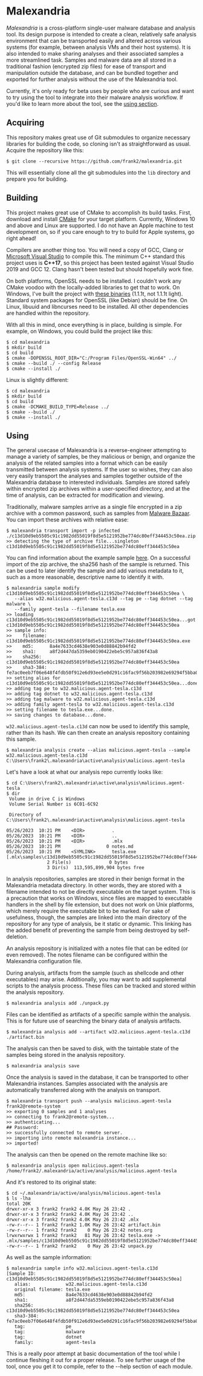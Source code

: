 # Malexandria

*Malexandria* is a cross-platform single-user malware database and analysis tool. Its design purpose is intended
to create a clean, relatively safe analysis environment that can be transported easily and altered across various systems
(for example, between analysis VMs and their host systems). It is also intended to make sharing analyses and their associated
samples a more streamlined task. Samples and malware data are all stored in a traditional fashion (encrypted zip files) for ease
of transport and manipulation outside the database, and can be bundled together and exported for further analysis without
the use of the Malexandria tool.

Currently, it's only ready for beta uses by people who are curious and want to try using the tool to integrate into their
malware analysis workflow. If you'd like to learn more about the tool, see the [using section](#using).

## Acquiring

This repository makes great use of Git submodules to organize necessary libraries for building the code, so cloning isn't as
straightforward as usual. Acquire the repository like this:

```
$ git clone --recursive https://github.com/frank2/malexandria.git
```

This will essentially clone all the git submodules into the `lib` directory and prepare you for building.

## Building

This project makes great use of CMake to accomplish its build tasks. First, download and install [CMake](https://cmake.org) for
your target platform. Currently, Windows 10 and above and Linux are supported. I do not have an Apple machine to test development
on, so if you care enough to try to build for Apple systems, go right ahead!

Compilers are another thing too. You will need a copy of GCC, Clang or [Microsoft Visual Studio](https://visualstudio.microsoft.com)
to compile this. The minimum C++ standard this project uses is **C++17**, so this project has been tested against Visual Studio 2019
and GCC 12. Clang hasn't been tested but should hopefully work fine.

On both platforms, OpenSSL needs to be installed. I couldn't work any CMake voodoo with the locally-added libraries to get that to work.
On Windows, I've built the project with [these binaries](https://slproweb.com/products/Win32OpenSSL.html) (1.1.1t, not 1.1.1t light).
Standard system packages for OpenSSL (like Debian) should be fine. On Linux, libuuid and libncurses need to be installed. All other
dependencies are handled within the repository.

With all this in mind, once everything is in place, building is simple. For example, on Windows, you could build the project like this:

```
$ cd malexandria
$ mkdir build
$ cd build
$ cmake -DOPENSSL_ROOT_DIR="C:/Program Files/OpenSSL-Win64" ../
$ cmake --build ./ --config Release
$ cmake --install ./
```

Linux is slightly different:

```
$ cd malexandria
$ mkdir build
$ cd build
$ cmake -DCMAKE_BUILD_TYPE=Release ../
$ cmake --build ./
$ cmake --install ./
```

## Using

The general usecase of Malexandria is a reverse-engineer attempting to manage a variety of samples, be they malicious or benign,
and organize the analysis of the related samples into a format which can be easily transmitted between analysis systems. If the user
so wishes, they can also very easily transport the analyses and samples together outside of the Malexandria database to interested
individuals. Samples are stored safely within encrypted zip archives within a user-specified directory, and at the time of
analysis, can be extracted for modification and viewing.

Traditionally, malware samples arrive as a single file encrypted in a zip archive with a common password, such as samples
from [Malware Bazaar](bazaar.abuse.ch). You can import these archives with relative ease:

```
$ malexandria transport import -p infected ./c13d10d9eb5505c91c1982dd55019f8d5e5121952be774dc80eff344453c50ea.zip
>> detecting the type of archive file...singleton
c13d10d9eb5505c91c1982dd55019f8d5e5121952be774dc80eff344453c50ea
```

You can find information about the example sample [here](https://bazaar.abuse.ch/sample/c13d10d9eb5505c91c1982dd55019f8d5e5121952be774dc80eff344453c50ea/).
On a successful import of the zip archive, the sha256 hash of the sample is returned. This can be used to later identify the sample
and add various metadata to it, such as a more reasonable, descriptive name to identify it with.

```
$ malexandria sample modify c13d10d9eb5505c91c1982dd55019f8d5e5121952be774dc80eff344453c50ea \
   --alias w32.malicious.agent-tesla.c13d --tag pe --tag dotnet --tag malware \
   --family agent-tesla --filename tesla.exe
>> loading c13d10d9eb5505c91c1982dd55019f8d5e5121952be774dc80eff344453c50ea...got c13d10d9eb5505c91c1982dd55019f8d5e5121952be774dc80eff344453c50ea
>> sample info:
>>    filename: c13d10d9eb5505c91c1982dd55019f8d5e5121952be774dc80eff344453c50ea.exe
>>    md5:      8a4e7633cd4638e903e0d88842b94fd2
>>    sha1:     a8f2d447da5359eb0190422ebe5c957a836f43a8
>>    sha256:   c13d10d9eb5505c91c1982dd55019f8d5e5121952be774dc80eff344453c50ea
>>    sha3-384: fe7ac0eeb7f06e648f4fdb50f912e6d93ee5e0d291c16fac9f56b203982e69294f5bba0187cd01965d7e8c3b7cb555e0
>> setting alias for c13d10d9eb5505c91c1982dd55019f8d5e5121952be774dc80eff344453c50ea...done.
>> adding tag pe to w32.malicious.agent-tesla.c13d
>> adding tag dotnet to w32.malicious.agent-tesla.c13d
>> adding tag malware to w32.malicious.agent-tesla.c13d
>> adding family agent-tesla to w32.malicious.agent-tesla.c13d
>> setting filename to tesla.exe...done.
>> saving changes to database...done.
```

`w32.malicious.agent-tesla.c13d` can now be used to identify this sample, rather than its hash. We can then create an analysis
repository containing this sample.

```
$ malexandria analysis create --alias malicious.agent-tesla --sample w32.malicious.agent-tesla.c13d
C:\Users\frank2\.malexandria\active\analysis\malicious.agent-tesla
```

Let's have a look at what our analysis repo currently looks like:

```
$ cd C:\Users\frank2\.malexandria\active\analysis\malicious.agent-tesla
$ dir
 Volume in drive C is Windows
 Volume Serial Number is 6C01-6C92

 Directory of C:\Users\frank2\.malexandria\active\analysis\malicious.agent-tesla

05/26/2023  10:21 PM    <DIR>          .
05/26/2023  10:21 PM    <DIR>          ..
05/26/2023  10:21 PM    <DIR>          .mlx
05/26/2023  10:21 PM                 0 notes.md
05/26/2023  10:21 PM    <SYMLINK>      tesla.exe [.mlx\samples\c13d10d9eb5505c91c1982dd55019f8d5e5121952be774dc80eff344453c50ea.000]
               2 File(s)              0 bytes
               3 Dir(s)  113,595,899,904 bytes free

```

In analysis repositories, samples are stored in their benign format in the Malexandria metadata directory. In other words, they are stored with a
filename intended to not be directly executable on the target system. This is a precaution that works on Windows, since files are mapped to executable
handlers in the shell by file extension, but does not work on Unix platforms, which merely require the executable bit to be marked. For sake of usefulness,
though, the samples are linked into the main directory of the repository for any type of analysis, be it static or dynamic. This linking has the added
benefit of preventing the sample from being destroyed by self-deletion.

An analysis repository is initialized with a notes file that can be edited (or even removed). The notes filename can be configured within the Malexandria
configuration file.

During analysis, artifacts from the sample (such as shellcode and other executables) may arise. Additionally, you may want to add supplemental scripts
to the analysis process. These files can be tracked and stored within the analysis repository.

```
$ malexandria analysis add ./unpack.py
```

Files can be identified as artifacts of a specific sample within the analysis. This is for future use of searching the binary data of analysis
artifacts. 

```
$ malexandria analysis add --artifact w32.malicious.agent-tesla.c13d ./artifact.bin
```

The analysis can then be saved to disk, with the taintable state of the samples being stored in the analysis repository.

```
$ malexandria analysis save
```

Once the analysis is saved in the database, it can be transported to other Malexandria instances. Samples associated with the analysis
are automatically transferred along with the analysis on transport.

```
$ malexandria transport push --analysis malicious.agent-tesla frank2@remote-system
>> exporting 0 samples and 1 analyses
>> connecting to frank2@remote-system...
>> authenticating...
## Password:
>> successfully connected to remote server.
>> importing into remote malexandria instance...
>> imported!
```

The analysis can then be opened on the remote machine like so:

```
$ malexandria analysis open malicious.agent-tesla
/home/frank2/.malexandria/active/analysis/malicious.agent-tesla
```

And it's restored to its original state:

```
$ cd ~/.malexandria/active/analysis/malicious.agent-tesla
$ ls -lha
total 20K
drwxr-xr-x 3 frank2 frank2 4.0K May 26 23:42 .
drwxr-xr-x 3 frank2 frank2 4.0K May 26 23:42 ..
drwxr-xr-x 3 frank2 frank2 4.0K May 26 23:42 .mlx
-rw-r--r-- 1 frank2 frank2 1.0K May 26 23:42 artifact.bin
-rw-r--r-- 1 frank2 frank2    0 May 26 23:42 notes.org
lrwxrwxrwx 1 frank2 frank2   81 May 26 23:42 tesla.exe -> .mlx/samples/c13d10d9eb5505c91c1982dd55019f8d5e5121952be774dc80eff344453c50ea.000
-rw-r--r-- 1 frank2 frank2    0 May 26 23:42 unpack.py
```

As well as the sample information:

```
$ malexandria sample info w32.malicious.agent-tesla.c13d
[Sample ID: c13d10d9eb5505c91c1982dd55019f8d5e5121952be774dc80eff344453c50ea]
   alias:             w32.malicious.agent-tesla.c13d
   original filename: tesla.exe
   md5:               8a4e7633cd4638e903e0d88842b94fd2
   sha1:              a8f2d447da5359eb0190422ebe5c957a836f43a8
   sha256:            c13d10d9eb5505c91c1982dd55019f8d5e5121952be774dc80eff344453c50ea
   sha3-384:          fe7ac0eeb7f06e648f4fdb50f912e6d93ee5e0d291c16fac9f56b203982e69294f5bba0187cd01965d7e8c3b7cb555e0
   tag:               pe
   tag:               malware
   tag:               dotnet
   family:            agent-tesla
```

This is a really poor attempt at basic documentation of the tool while I continue fleshing it out for a proper release. To see further usage of
the tool, once you get it to compile, refer to the --help section of each module.
